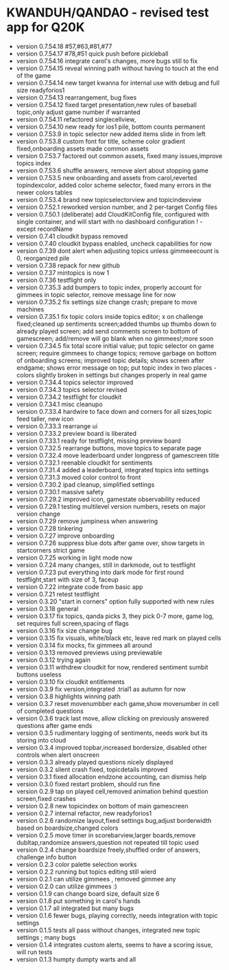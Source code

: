 #  KWANDUH/QANDAO - revised test app for Q20K
- version 0.7.54.18 #57,#63,#81,#77
- version 0.7.54.17 #78,#51 quick push before pickleball
- version 0.7.54.16 integrate carol's changes, more bugs still to fix
- version 0.7.54.15 reveal winning path without having to touch at the end of the game
- version 0.7.54.14 new target kwanna for internal use with debug and full size readyforios1
- version 0.7.54.13 rearrangement, bug fixes
- version 0.7.54.12 fixed target presentation,new rules of baseball topic,only adjust game number if warranted
- version 0.7.54.11 refactored singlecellview, 
- version 0.7.54.10 new ready for ios1 pile, bottom counts permanent
- version 0.7.53.9 in topic selector new added items slide in from left
- version 0.7.53.8 custom font for title, scheme color gradient fixed,onboarding assets made common assets
- version 0.7.53.7 factored out common assets, fixed many issues,improve topics index
- version 0.7.53.6 shuffle answers, remove alert about stopping game
- version 0.7.53.5 new onboarding and assets from carol,reverted topindexcolor, added color scheme selector, fixed many errors in the newer colors tables
- version 0.7.53.4 brand new topicselectorview and topicindexview
- version 0.7.52.1  reworked version number, and 2 per-target Config files
- version 0.7.50.1 (deliberate) add CloudKitConfig file, configured with single container, and will start with no dashboard configuration ! - except recordName
- version 0.7.41 cloudkit bypass removed
- version 0.7.40 cloudkit bypass enabled, uncheck capabilities for now 
- version 0.7.39 dont alert when adjusting topics unless gimmeeecount is 0, reorganized pile
- version 0.7.38 repack for new github 
- version 0.7.37 mintopics is now 1
- version 0.7.36 testflight only
- version 0.7.35.3 add bumpers to topic index, properly account for gimmees in topic selector, remove message line for now
- version 0.7.35.2 fix settings size change crash; prepare to move machines
- version 0.7.35.1 fix topic colors inside topics editor; x on challenge fixed;cleaned up sentiments screen;added thumbs up thumbs down to already played screen; add send comments screen to bottom of gamescreen; add/remove will go blank when no gimmees!;more soon
- version 0.7.34.5 fix total score initial value; put topic selector on game screen; require gimmees to change topics; remove garbage on bottom of onboarding screens; improved topic details; shows screen after endgame; shows error message on top; put topic index in two places - colors slightly broken in settings but changes properly in real game
- version 0.7.34.4 topics selector improved
- version 0.7.34.3 topics selector revised
- version 0.7.34.2 testflight for cloudkit
- version 0.7.34.1 misc cleanupo
- version 0.7.33.4 hardwire to face down and corners for all sizes,topic feed taller, new icon
- version 0.7.33.3 rearrange ui
- version 0.7.33.2 preview board is liberated
- version 0.7.33.1 ready for testflight, missing preview board
- version 0.7.32.5 rearrange buttons, move topics to separate page
- version 0.7.32.4 move leaderboard under longpress of gamescreen title
- version 0.7.32.1 reenable cloudkit for sentiments
- version 0.7.31.4 added a leaderboard, integrated topics into settings
- version 0.7.31.3 moved color control to front
- version 0.7.30.2 ipad cleanup, simplified settings
- version 0.7.30.1 massive safety
- version 0.7.29.2 improved icon, gamestate observability reduced
- version 0.7.29.1 testing multilevel version numbers, resets on major version change
- version 0.7.29 remove jumpiness when answering
- version 0.7.28 tinkering
- version 0.7.27 improve onboarding
- version 0.7.26 suppress blue dots after game over, show targets in startcorners  strict game
- version 0.7.25 working in light mode now
- version 0.7.24 many changes, still in darkmode, out to testflight
- version 0.7.23 put everything into dark mode for first round testflight,start with size of 3, faceup 
- version 0.7.22 integrate code from basic app
- version 0.7.21 retest testflight
- version 0.3.20 "start in corners" option fully supported with new rules
- version 0.3.18 general 
- version 0.3.17 fix topics, qanda picks 3, they pick 0-7 more, game log, set requires full screen,spacing of flags
- version 0.3.16 fix size change bug
- version 0.3.15 fix visuals, white/black etc, leave red mark on played cells
- version 0.3.14 fix mocks, fix gimmees all around
- version 0.3.13 removed previews using previewable
- version 0.3.12 trying again
- version 0.3.11 withdrew  cloudkit for now, rendered sentiment sumbit buttons useless
- version 0.3.10 fix cloudkit entitlements
- version 0.3.9 fix version,integrated .trial1 as autumn for now
- version 0.3.8 highlights winning path
- version 0.3.7 reset movenumbber each game,show movenumber in cell of completed questions
- version 0.3.6 track last move, allow clicking on previously answered questions after game ends
- version 0.3.5 rudimentary logging of sentiments, needs work but its storing into cloud
- version 0.3.4 improved topbar,increased bordersize, disabled other controls when alert onscreen
- version 0.3.3 already played questions nicely displayed
- version 0.3.2 silent crash fixed, topicdetails improved 
- version 0.3.1 fixed allocation endzone accounting, can dismiss help
- version 0.3.0 fixed restart problem, should run fine
- version 0.2.9 tap on played cell,removed animation behind question screen,fixed crashes
- version 0.2.8 new topicindex on bottom of main gamescreen
- version 0.2.7 internal refactor, new readyforios1
- version 0.2.6 randomize layout,fixed settings bug,adjust borderwidth based on boardsize,changed colors
- version 0.2.5 move timer in scorebarview,larger boards,remove dubltap,randomize answers,question not repeated till topic used 
- version 0.2.4 change boardsize freely,shuffled order of answers, challenge info button
- version 0.2.3 color palette selection works
- version 0.2.2 running but topics editing still wierd
- version 0.2.1 can utilize gimmees , removed gimmee any
- version 0.2.0 can utilize gimmees :)
- version 0.1.9 can change board size, default size 6
- version 0.1.8 put something in carol's hands
- version 0.1.7 all integrated but many bugs
- version 0.1.6 fewer bugs, playing correctly, needs integration with topic settings
- version 0.1.5 tests all pass without changes, integrated new topic settings ; many bugs
- version 0.1.4 integrates custom alerts, seems to have a scoring issue, will run tests
- version 0.1.3 humpty dumpty
warts and all






